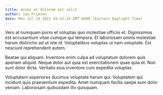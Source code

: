 ```yaml
---
title: animi at dolorem est velit
author: Jan Friesen
date: Mon Jul 19 2021 04:43:24 GMT-0400 (Eastern Daylight Time)
---
```

Vero at numquam porro et voluptas quo molestiae officiis et. Dignissimos est accusantium vitae cumque qui tempora. Et laboriosam omnis molestiae harum distinctio ad ut iste id. Voluptatibus voluptas ut nam voluptate. Est nesciunt reprehenderit autem.

 Beatae qui aliquam. Inventore enim culpa ad voluptatum dolorem quis aperiam aliquid. Neque dolor aut quia est exercitationem quae quia et. Non sunt dolor dicta. Veritatis eius inventore cum expedita voluptas.

 Voluptatem asperiores ducimus voluptate harum qui. Voluptatem qui incidunt quis praesentium expedita. Amet numquam facilis saepe eum dolor veniam. Laboriosam quibusdam illo quisquam.